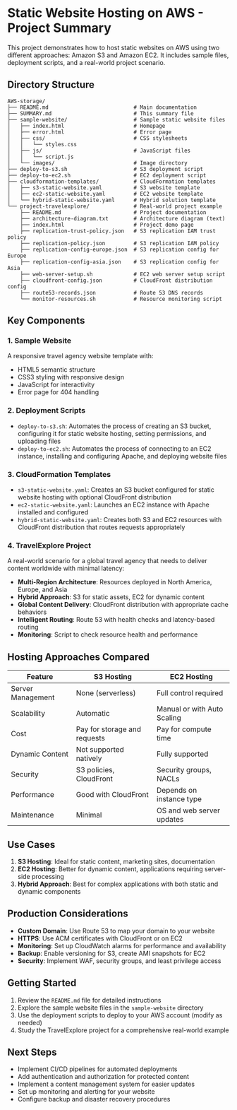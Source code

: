 # Static Website Hosting on AWS - Project Summary

This project demonstrates how to host static websites on AWS using two different approaches: Amazon S3 and Amazon EC2. It includes sample files, deployment scripts, and a real-world project scenario.

## Directory Structure

```
AWS-storage/
├── README.md                           # Main documentation
├── SUMMARY.md                          # This summary file
├── sample-website/                     # Sample static website files
│   ├── index.html                      # Homepage
│   ├── error.html                      # Error page
│   ├── css/                            # CSS stylesheets
│   │   └── styles.css
│   ├── js/                             # JavaScript files
│   │   └── script.js
│   └── images/                         # Image directory
├── deploy-to-s3.sh                     # S3 deployment script
├── deploy-to-ec2.sh                    # EC2 deployment script
├── cloudformation-templates/           # CloudFormation templates
│   ├── s3-static-website.yaml          # S3 website template
│   ├── ec2-static-website.yaml         # EC2 website template
│   └── hybrid-static-website.yaml      # Hybrid solution template
└── project-travelexplore/              # Real-world project example
    ├── README.md                       # Project documentation
    ├── architecture-diagram.txt        # Architecture diagram (text)
    ├── index.html                      # Project demo page
    ├── replication-trust-policy.json   # S3 replication IAM trust policy
    ├── replication-policy.json         # S3 replication IAM policy
    ├── replication-config-europe.json  # S3 replication config for Europe
    ├── replication-config-asia.json    # S3 replication config for Asia
    ├── web-server-setup.sh             # EC2 web server setup script
    ├── cloudfront-config.json          # CloudFront distribution config
    ├── route53-records.json            # Route 53 DNS records
    └── monitor-resources.sh            # Resource monitoring script
```

## Key Components

### 1. Sample Website

A responsive travel agency website template with:
- HTML5 semantic structure
- CSS3 styling with responsive design
- JavaScript for interactivity
- Error page for 404 handling

### 2. Deployment Scripts

- `deploy-to-s3.sh`: Automates the process of creating an S3 bucket, configuring it for static website hosting, setting permissions, and uploading files
- `deploy-to-ec2.sh`: Automates the process of connecting to an EC2 instance, installing and configuring Apache, and deploying website files

### 3. CloudFormation Templates

- `s3-static-website.yaml`: Creates an S3 bucket configured for static website hosting with optional CloudFront distribution
- `ec2-static-website.yaml`: Launches an EC2 instance with Apache installed and configured
- `hybrid-static-website.yaml`: Creates both S3 and EC2 resources with CloudFront distribution that routes requests appropriately

### 4. TravelExplore Project

A real-world scenario for a global travel agency that needs to deliver content worldwide with minimal latency:

- **Multi-Region Architecture**: Resources deployed in North America, Europe, and Asia
- **Hybrid Approach**: S3 for static assets, EC2 for dynamic content
- **Global Content Delivery**: CloudFront distribution with appropriate cache behaviors
- **Intelligent Routing**: Route 53 with health checks and latency-based routing
- **Monitoring**: Script to check resource health and performance

## Hosting Approaches Compared

| Feature | S3 Hosting | EC2 Hosting |
|---------|------------|-------------|
| Server Management | None (serverless) | Full control required |
| Scalability | Automatic | Manual or with Auto Scaling |
| Cost | Pay for storage and requests | Pay for compute time |
| Dynamic Content | Not supported natively | Fully supported |
| Security | S3 policies, CloudFront | Security groups, NACLs |
| Performance | Good with CloudFront | Depends on instance type |
| Maintenance | Minimal | OS and web server updates |

## Use Cases

1. **S3 Hosting**: Ideal for static content, marketing sites, documentation
2. **EC2 Hosting**: Better for dynamic content, applications requiring server-side processing
3. **Hybrid Approach**: Best for complex applications with both static and dynamic components

## Production Considerations

- **Custom Domain**: Use Route 53 to map your domain to your website
- **HTTPS**: Use ACM certificates with CloudFront or on EC2
- **Monitoring**: Set up CloudWatch alarms for performance and availability
- **Backup**: Enable versioning for S3, create AMI snapshots for EC2
- **Security**: Implement WAF, security groups, and least privilege access

## Getting Started

1. Review the `README.md` file for detailed instructions
2. Explore the sample website files in the `sample-website` directory
3. Use the deployment scripts to deploy to your AWS account (modify as needed)
4. Study the TravelExplore project for a comprehensive real-world example

## Next Steps

- Implement CI/CD pipelines for automated deployments
- Add authentication and authorization for protected content
- Implement a content management system for easier updates
- Set up monitoring and alerting for your website
- Configure backup and disaster recovery procedures
